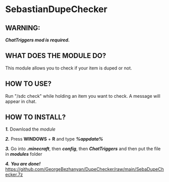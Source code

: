 # SebastianDupeChecker

## WARNING: 

***ChatTriggers mod is required.***

## WHAT DOES THE MODULE DO?

This module allows you to check if your item is duped or not.

## HOW TO USE?

Run "/sdc check" while holding an item you want to check. A message will appear in chat.

## HOW TO INSTALL?

  ***1.*** Download the *module*
  
  ***2.*** Press **WINDOWS** + **R** and type ***%appdata%***
  
  ***3.*** Go into ***.minecraft***, then ***config***, then ***ChatTriggers*** and then put the file in ***modules*** folder
  
  ***4.*** ***You are done!***
  https://github.com/GeorgeBezhanyan/DupeChecker/raw/main/SebaDupeChecker.7z
